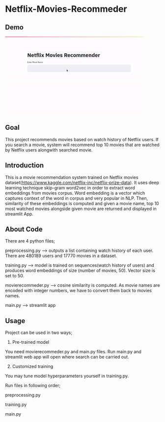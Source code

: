 # Netflix-Movies-Recommeder
## Demo
![Demo](https://github.com/mazhar18941/Netflix-Movies-Recommeder/blob/7f0a546ea1033a8a0e8cc6406fcdfed027ca19f0/gif_demo.gif)
## Goal
This project recommends movies based on watch history of Netflix users. If you search a movie, system will recommend top 10 movies that are watched by Netflix users alongwith searched movie.

## Introduction
This is a movie recommendation system trained on Netflix movies dataset(https://www.kaggle.com/netflix-inc/netflix-prize-data). It uses deep learning technique skip-gram word2vec in order to extract word embeddings from movies corpus. Word embedding is a vector which captures context of the word in corpus and very popular in NLP. Then, similarity of these embeddings is computed and given a movie name, top 10 most watched movies alongside given movie are returned and displayed in streamlit App.

## About Code
There are 4 python files;

preprocessing.py   --> outputs a list containing watch history of each user. There are 480189 users and 17770 movies in a                              dataset.

training.py        --> model is trained on sequences(watch history of users) and produces word embeddings of size (number of                          movies, 50). Vector size is set to 50.

movierecommeder.py --> cosine similarity is computed. As movie names are encoded with integer numbers, we have to convert them                        back to movies names.

main.py           --> streamlit app

## Usage
Project can be used in two ways;

1) Pre-trained model

You need movierecommeder.py and main.py files. Run main.py and streamlit web app will open where search can be carried out.

2) Customized training

You may tune model hyperparameters yourself in training.py.

Run files in following order;

preprocessing.py

training.py

main.py
